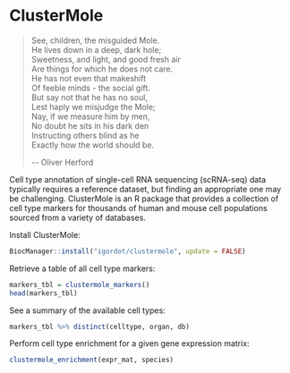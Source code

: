 # ClusterMole

> See, children, the misguided Mole.  
> He lives down in a deep, dark hole;  
> Sweetness, and light, and good fresh air  
> Are things for which he does not care.  
> He has not even that makeshift  
> Of feeble minds - the social gift.  
> But say not that he has no soul,  
> Lest haply we misjudge the Mole;  
> Nay, if we measure him by men,  
> No doubt he sits in his dark den  
> Instructing others blind as he  
> Exactly how the world should be.  
>
> -- Oliver Herford

Cell type annotation of single-cell RNA sequencing (scRNA-seq) data typically requires a reference dataset, but finding an appropriate one may be challenging.
ClusterMole is an R package that provides a collection of cell type markers for thousands of human and mouse cell populations sourced from a variety of databases.

Install ClusterMole:

```r
BiocManager::install("igordot/clustermole", update = FALSE)
```

Retrieve a table of all cell type markers:

```r
markers_tbl = clustermole_markers()
head(markers_tbl)
```

See a summary of the available cell types:

```r
markers_tbl %>% distinct(celltype, organ, db)
```

Perform cell type enrichment for a given gene expression matrix:

```r
clustermole_enrichment(expr_mat, species)
```
